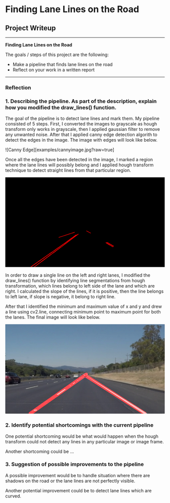 # **Finding Lane Lines on the Road** 

## Project Writeup

---

**Finding Lane Lines on the Road**

The goals / steps of this project are the following:
* Make a pipeline that finds lane lines on the road
* Reflect on your work in a written report


[//]: # (Image References)

[cannyimage]: ./examples/cannyimage.jpg?raw=true "CannyImage"
[houghimage]: ./examples/houghimage.jpg?raw=true "HoughImage"
[finalimage]: ./examples/finalimage.jpg?raw=true "FinalImage"
---

### Reflection

### 1. Describing the pipeline. As part of the description, explain how you modified the draw_lines() function.

The goal of the pipeline is to detect lane lines and mark them. My pipeline consisted of 5 steps. First, I converted the images to grayscale as hough transform only works in grayscale, then I applied gaussian filter to remove any unwanted noise. After that I applied canny edge detection algorith to detect the edges in the image. The image with edges will look like below.

![Canny Edge][examples/cannyimage.jpg?raw=true]

Once all the edges have been detected in the image, I marked a region where the lane lines will possibly belong and I applied hough transform technique to detect straight lines from that particular region.

![Hough Transformation][houghimage]


In order to draw a single line on the left and right lanes, I modified the draw_lines() function by identifying line segmentations from hough transformation, which lines belong to left side of the lane and which are right. I calculated the slope of the lines, if it is positive, then the line belongs to left lane, if slope is negative, it belong to right line.

After that I identified the minimum and maximum value of x and y and drew a line using cv2.line, connecting minimum point to maximum point for both the lanes. The final image will look like below.

![Lane lines][finalimage]



### 2. Identify potential shortcomings with the current pipeline


One potential shortcoming would be what would happen when the hough transform could not detect any lines in any particular image or image frame. 

Another shortcoming could be ...


### 3. Suggestion of possible improvements to the pipeline

A possible improvement would be to handle situation where there are shadows on the road or the lane lines are not perfectly visible.

Another potential improvement could be to detect lane lines which are curved.
